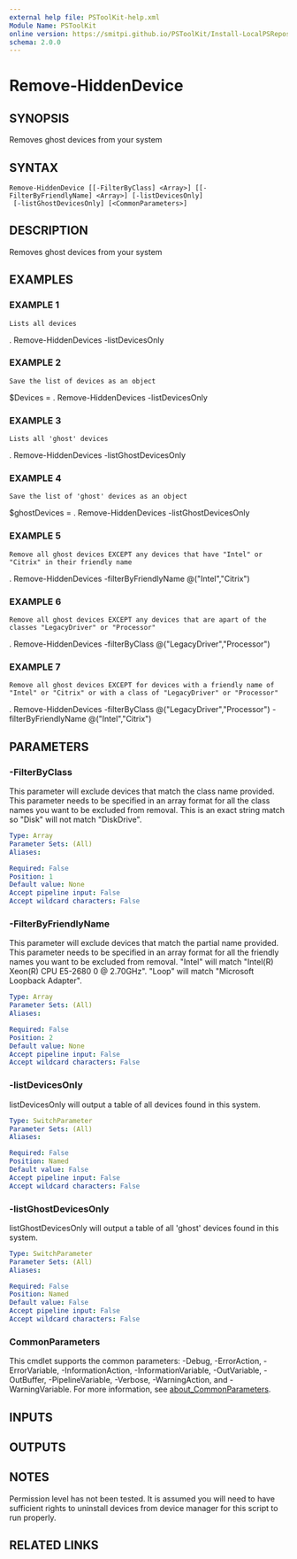 ```yaml
---
external help file: PSToolKit-help.xml
Module Name: PSToolKit
online version: https://smitpi.github.io/PSToolKit/Install-LocalPSRepository
schema: 2.0.0
---
```


# Remove-HiddenDevice

## SYNOPSIS
Removes ghost devices from your system

## SYNTAX

```
Remove-HiddenDevice [[-FilterByClass] <Array>] [[-FilterByFriendlyName] <Array>] [-listDevicesOnly]
 [-listGhostDevicesOnly] [<CommonParameters>]
```

## DESCRIPTION
Removes ghost devices from your system

## EXAMPLES

### EXAMPLE 1
```
Lists all devices
```

.
Remove-HiddenDevices -listDevicesOnly

### EXAMPLE 2
```
Save the list of devices as an object
```

$Devices = .
Remove-HiddenDevices -listDevicesOnly

### EXAMPLE 3
```
Lists all 'ghost' devices
```

.
Remove-HiddenDevices -listGhostDevicesOnly

### EXAMPLE 4
```
Save the list of 'ghost' devices as an object
```

$ghostDevices = .
Remove-HiddenDevices -listGhostDevicesOnly

### EXAMPLE 5
```
Remove all ghost devices EXCEPT any devices that have "Intel" or "Citrix" in their friendly name
```

.
Remove-HiddenDevices -filterByFriendlyName @("Intel","Citrix")

### EXAMPLE 6
```
Remove all ghost devices EXCEPT any devices that are apart of the classes "LegacyDriver" or "Processor"
```

.
Remove-HiddenDevices -filterByClass @("LegacyDriver","Processor")

### EXAMPLE 7
```
Remove all ghost devices EXCEPT for devices with a friendly name of "Intel" or "Citrix" or with a class of "LegacyDriver" or "Processor"
```

.
Remove-HiddenDevices -filterByClass @("LegacyDriver","Processor") -filterByFriendlyName @("Intel","Citrix")

## PARAMETERS

### -FilterByClass
This parameter will exclude devices that match the class name provided.
This parameter needs to be specified in an array format for all the class names you want to be excluded from removal.
This is an exact string match so "Disk" will not match "DiskDrive".

```yaml
Type: Array
Parameter Sets: (All)
Aliases:

Required: False
Position: 1
Default value: None
Accept pipeline input: False
Accept wildcard characters: False
```

### -FilterByFriendlyName
This parameter will exclude devices that match the partial name provided.
This parameter needs to be specified in an array format for all the friendly names you want to be excluded from removal.
"Intel" will match "Intel(R) Xeon(R) CPU E5-2680 0 @ 2.70GHz".
"Loop" will match "Microsoft Loopback Adapter".

```yaml
Type: Array
Parameter Sets: (All)
Aliases:

Required: False
Position: 2
Default value: None
Accept pipeline input: False
Accept wildcard characters: False
```

### -listDevicesOnly
listDevicesOnly will output a table of all devices found in this system.

```yaml
Type: SwitchParameter
Parameter Sets: (All)
Aliases:

Required: False
Position: Named
Default value: False
Accept pipeline input: False
Accept wildcard characters: False
```

### -listGhostDevicesOnly
listGhostDevicesOnly will output a table of all 'ghost' devices found in this system.

```yaml
Type: SwitchParameter
Parameter Sets: (All)
Aliases:

Required: False
Position: Named
Default value: False
Accept pipeline input: False
Accept wildcard characters: False
```

### CommonParameters
This cmdlet supports the common parameters: -Debug, -ErrorAction, -ErrorVariable, -InformationAction, -InformationVariable, -OutVariable, -OutBuffer, -PipelineVariable, -Verbose, -WarningAction, and -WarningVariable. For more information, see [about_CommonParameters](http://go.microsoft.com/fwlink/?LinkID=113216).

## INPUTS

## OUTPUTS

## NOTES
Permission level has not been tested. 
It is assumed you will need to have sufficient rights to uninstall devices from device manager for this script to run properly.

## RELATED LINKS
